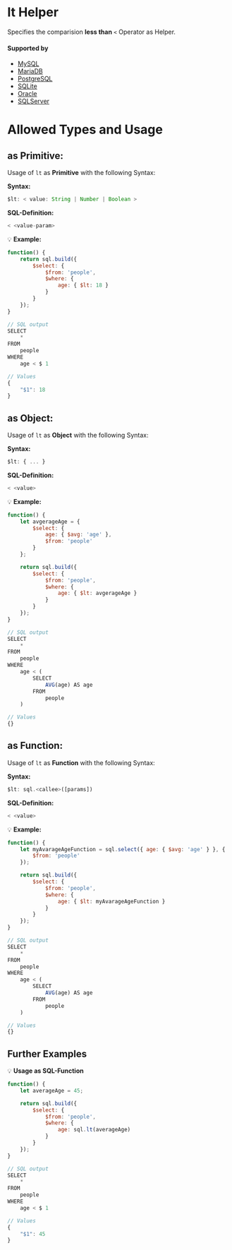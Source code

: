 # lt Helper
Specifies the comparision **less than** `<` Operator as Helper.

#### Supported by
- [MySQL](https://dev.mysql.com/doc/refman/5.7/en/func-op-summary-ref.html)
- [MariaDB](https://mariadb.com/kb/en/library/less-than/)
- [PostgreSQL](https://www.postgresql.org/docs/9.5/static/functions-comparison.html)
- [SQLite](https://sqlite.org/lang_expr.html)
- [Oracle](https://docs.oracle.com/html/A95915_01/sqopr.htm#sthref149)
- [SQLServer](https://docs.microsoft.com/en-US/sql/t-sql/language-elements/less-than-transact-sql)

# Allowed Types and Usage

## as Primitive:

Usage of `lt` as **Primitive** with the following Syntax:

**Syntax:**

```javascript
$lt: < value: String | Number | Boolean >
```

**SQL-Definition:**
```javascript
< <value-param>
```

:bulb: **Example:**
```javascript
function() {
    return sql.build({
        $select: {
            $from: 'people',
            $where: {
                age: { $lt: 18 }
            }
        }
    });
}

// SQL output
SELECT
    *
FROM
    people
WHERE
    age < $ 1

// Values
{
    "$1": 18
}
```

## as Object:

Usage of `lt` as **Object** with the following Syntax:

**Syntax:**

```javascript
$lt: { ... }
```

**SQL-Definition:**
```javascript
< <value>
```

:bulb: **Example:**
```javascript
function() {
    let avgerageAge = {
        $select: {
            age: { $avg: 'age' },
            $from: 'people'
        }
    };

    return sql.build({
        $select: {
            $from: 'people',
            $where: {
                age: { $lt: avgerageAge }
            }
        }
    });
}

// SQL output
SELECT
    *
FROM
    people
WHERE
    age < (
        SELECT
            AVG(age) AS age
        FROM
            people
    )

// Values
{}
```

## as Function:

Usage of `lt` as **Function** with the following Syntax:

**Syntax:**

```javascript
$lt: sql.<callee>([params])
```

**SQL-Definition:**
```javascript
< <value>
```

:bulb: **Example:**
```javascript
function() {
    let myAvarageAgeFunction = sql.select({ age: { $avg: 'age' } }, {
        $from: 'people'
    });

    return sql.build({
        $select: {
            $from: 'people',
            $where: {
                age: { $lt: myAvarageAgeFunction }
            }
        }
    });
}

// SQL output
SELECT
    *
FROM
    people
WHERE
    age < (
        SELECT
            AVG(age) AS age
        FROM
            people
    )

// Values
{}
```

## Further Examples

:bulb: **Usage as SQL-Function**
```javascript
function() {
    let averageAge = 45;

    return sql.build({
        $select: {
            $from: 'people',
            $where: {
                age: sql.lt(averageAge)
            }
        }
    });
}

// SQL output
SELECT
    *
FROM
    people
WHERE
    age < $ 1

// Values
{
    "$1": 45
}
```

